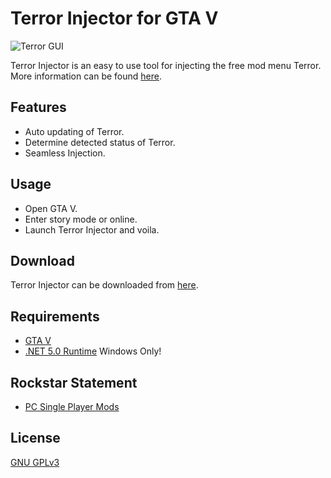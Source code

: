 # Terror Injector for GTA V
![Terror GUI](https://github.com/MoistyMarley/Terror-Injector/blob/main/Terror_GUI.png "Terror Injector GUI")

Terror Injector is an easy to use tool for injecting the free mod menu Terror.\
More information can be found [here](https://mistermodzz.com/terror/#page-content "Terror").

## Features
- Auto updating of Terror.
- Determine detected status of Terror.
- Seamless Injection.

## Usage

- Open GTA V.
- Enter story mode or online.
- Launch Terror Injector and voila.

## Download
Terror Injector can be downloaded from [here](https://github.com/MoistyMarley/Terror-Injector/releases/latest/download/TerrorInjector.exe "TerrorInjector.exe").

## Requirements
- [GTA V](https://www.rockstargames.com/games/V)
- [.NET 5.0 Runtime]( https://dotnet.microsoft.com/download/dotnet/5.0/runtime) Windows Only!

## Rockstar Statement
- [PC Single Player Mods](https://support.rockstargames.com/articles/115009494848/PC-Single-Player-Mods "PC Single Player Mods")

## License
 [GNU GPLv3](Terror%20Injector/LICENSE "GNU General Public License v3.0")

